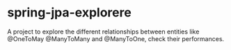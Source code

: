 # spring-jpa-explorere
A project to explore the different relationships between entities like @OneToMay @ManyToMany and @ManyToOne, check their performances.
